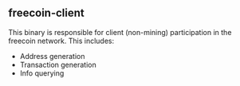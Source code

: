 ## freecoin-client

This binary is responsible for client (non-mining) participation in the freecoin network. This includes:

* Address generation
* Transaction generation
* Info querying
